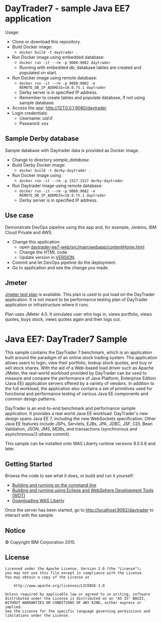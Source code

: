 # DayTrader7 - sample Java EE7 application

Usage:

- Clone or download this repository.
- Build Docker image:
  - ```docker build -t daytrader .``` 
- Run Docker image using embedded database:
  - ```docker run -it --rm -p 9080:9082 daytrader```
  - Running with embedded db, database tables are created and populated on start.
- Run Docker image using remote database:
  - ```docker run -it --rm -p 9080:9082 -e REMOTE_DB_IP_ADDRESS=10.0.75.1 daytrader```
  - Derby server is in specified IP address.
  - Remember to create tables and populate database, if not using sample database.
- Access the app: http://127.0.0.1:9080/daytrader
- Login credentials:
  - Username: *uid:0*
  - Password: *xxx*
  
## Sample Derby database

Sample database with Daytrader data is provided as Docker image.

- Change to directory *sample_database*.
- Build Derby Docker image:
  - ```docker build -t derby-daytrader .``` 
- Run Docker image using :
  - ```docker run -it --rm -p 1527:1527 derby-daytrader```
- Run Daytrader image using remote database:
  - ```docker run -it --rm -p 9080:9082 -e REMOTE_DB_IP_ADDRESS=10.0.75.1 daytrader```
  - Derby server is in specified IP address.

## Use case

Demonstrate DevOps pipeline using this app and, for example, Jenkins, IBM Cloud Private and AWS.

- Change this application:
  - open [daytrader-ee7-web/src/main/webapp/contentHome.html](daytrader-ee7-web/src/main/webapp/contentHome.html)
  - Change the HTML code.
  - Update version in [VERSION](VERSION).
- Commit and let DevOps pipeline do the deployment.
- Go to application and see the change you made.

## Jmeter

[Jmeter test plan](jmeter_files/daytrader_jmeter4.jmx) is available. This plan is used to put load on the DayTrader application. It is not meant to be performance testing plan of DayTrader application or infrastructure where it runs.

Plan uses JMeter 4.0. It simulates user who logs in, views portfolio, views quotes, buys stock, views quotes again and then logs out.

# Java EE7: DayTrader7 Sample

This sample contains the DayTrader 7 benchmark, which is an application built around the paradigm of an online stock trading system. The application allows users to login, view their portfolio, lookup stock quotes, and buy or sell stock shares. With the aid of a Web-based load driver such as Apache JMeter, the real-world workload provided by DayTrader can be used to measure and compare the performance of Java Platform, Enterprise Edition (Java EE) application servers offered by a variety of vendors. In addition to the full workload, the application also contains a set of primitives used for functional and performance testing of various Java EE components and common design patterns.

DayTrader is an end-to-end benchmark and performance sample application. It provides a real world Java EE workload. DayTrader's new design spans Java EE 7, including the new WebSockets specification. Other Java EE features include JSPs, Servlets, EJBs, JPA, JDBC, JSF, CDI, Bean Validation, JSON, JMS, MDBs, and transactions (synchronous and asynchronous/2-phase commit).

This sample can be installed onto WAS Liberty runtime versions 8.5.5.6 and later.

## Getting Started

Browse the code to see what it does, or build and run it yourself:
* [Building and running on the command line](/docs/Using-cmd-line.md)
* [Building and running using Eclipse and WebSphere Development Tools (WDT)](/docs/Using-WDT.md)
* [Downloading WAS Liberty](/docs/Downloading-WAS-Liberty.md)

Once the server has been started, go to [http://localhost:9082/daytrader](http://localhost:9082/daytrader) to interact with the sample.

## Notice

© Copyright IBM Corporation 2015.

## License

```text
Licensed under the Apache License, Version 2.0 (the "License");
you may not use this file except in compliance with the License.
You may obtain a copy of the License at

    http://www.apache.org/licenses/LICENSE-2.0

Unless required by applicable law or agreed to in writing, software
distributed under the License is distributed on an "AS IS" BASIS,
WITHOUT WARRANTIES OR CONDITIONS OF ANY KIND, either express or implied.
See the License for the specific language governing permissions and
limitations under the License.
````
